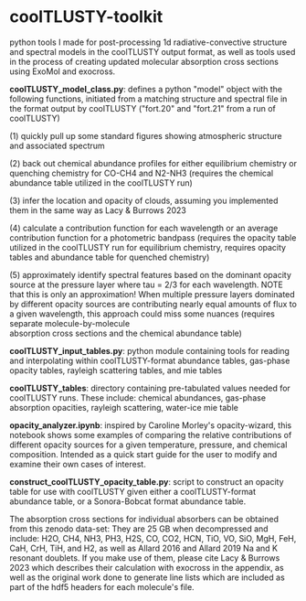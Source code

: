 # coolTLUSTY-toolkit
python tools I made for post-processing 1d radiative-convective structure and spectral models in the coolTLUSTY output format, as
well as tools used in the process of creating updated molecular absorption cross sections using ExoMol and exocross.  

**coolTLUSTY_model_class.py**: defines a python "model" object with the following functions, initiated from a matching structure 
and spectral file in the format output by coolTLUSTY ("fort.20" and "fort.21" from a run of coolTLUSTY) 
                           
(1) quickly pull up some standard figures showing atmospheric structure and associated spectrum

(2) back out chemical abundance profiles for either equilibrium chemistry or quenching chemistry 
for CO-CH4 and N2-NH3 (requires the chemical abundance table utilized in the coolTLUSTY run)

(3) infer the location and opacity of clouds, assuming you implemented them in the same way as 
Lacy & Burrows 2023

(4) calculate a contribution function for each wavelength or an average contribution function for a 
photometric bandpass (requires the opacity table utilized in the coolTLUSTY run for equilibrium chemistry,
requires opacity tables and abundance table for quenched chemistry)

(5) approximately identify spectral features based on the dominant opacity source at the pressure 
layer where tau = 2/3 for each wavelength. NOTE that this is only an approximation! When multiple 
pressure layers dominated by different opacity sources are contributing nearly equal amounts of flux 
to a given wavelength, this approach could miss some nuances (requires separate molecule-by-molecule  
absorption cross sections and the chemical abundance table)

**coolTLUSTY_input_tables.py**: python module containing tools for reading and interpolating within coolTLUSTY-format abundance tables, gas-phase opacity tables, rayleigh scattering tables, and mie tables

**coolTLUSTY_tables**: directory containing pre-tabulated values needed for coolTLUSTY runs. These include: chemical abundances, gas-phase absorption opacities, rayleigh scattering, water-ice mie table
                   
**opacity_analyzer.ipynb**: inspired by Caroline Morley's opacity-wizard, this notebook shows some examples of comparing the relative contributions of different opacity sources for a given temperature, pressure, and chemical composition. Intended as a quick start guide for the user to modify and examine their own cases of interest.

**construct_coolTLUSTY_opacity_table.py**: script to construct an opacity table for use with coolTLUSTY given either a coolTLUSTY-format 
 abundance table, or a Sonora-Bobcat format abundance table. 

The absorption cross sections for individual absorbers can be obtained from this zenodo data-set: 
They are 25 GB when decompressed and include: H2O, CH4, NH3, PH3, H2S, CO, CO2, HCN, TiO, VO, SiO, MgH, FeH, CaH, CrH, TiH, and H2, 
as well as Allard 2016 and Allard 2019 Na and K resonant doublets. If you make use of them, please cite Lacy & Burrows 2023 which describes
their calculation with exocross in the appendix, as well as the original work done to generate line lists which are included as part of the 
hdf5 headers for each molecule's file.

